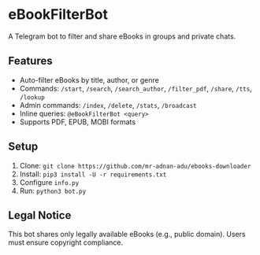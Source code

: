 # eBookFilterBot
A Telegram bot to filter and share eBooks in groups and private chats.

## Features
- Auto-filter eBooks by title, author, or genre
- Commands: `/start`, `/search`, `/search_author`, `/filter_pdf`, `/share`, `/tts`, `/lookup`
- Admin commands: `/index`, `/delete`, `/stats`, `/broadcast`
- Inline queries: `@eBookFilterBot <query>`
- Supports PDF, EPUB, MOBI formats

## Setup
1. Clone: `git clone https://github.com/mr-adnan-adu/ebooks-downloader`
2. Install: `pip3 install -U -r requirements.txt`
3. Configure `info.py`
4. Run: `python3 bot.py`

## Legal Notice
This bot shares only legally available eBooks (e.g., public domain). Users must ensure copyright compliance.
